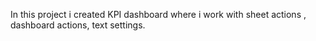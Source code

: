 
In this project i created KPI dashboard where i work with sheet actions , dashboard actions, text settings.

